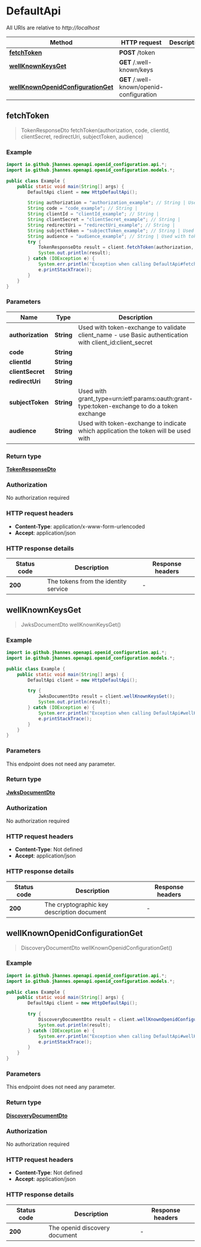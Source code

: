 # DefaultApi

All URIs are relative to *http://localhost*

Method | HTTP request | Description
------------- | ------------- | -------------
[**fetchToken**](DefaultApi.md#fetchToken) | **POST** /token | 
[**wellKnownKeysGet**](DefaultApi.md#wellKnownKeysGet) | **GET** /.well-known/keys | 
[**wellKnownOpenidConfigurationGet**](DefaultApi.md#wellKnownOpenidConfigurationGet) | **GET** /.well-known/openid-configuration | 



## fetchToken

> TokenResponseDto fetchToken(authorization, code, clientId, clientSecret, redirectUri, subjectToken, audience)



### Example

```java
import io.github.jhannes.openapi.openid_configuration.api.*;
import io.github.jhannes.openapi.openid_configuration.models.*;

public class Example {
    public static void main(String[] args) {
        DefaultApi client = new HttpDefaultApi();

        String authorization = "authorization_example"; // String | Used with token-exchange to validate client_name - use Basic authentication with client_id:client_secret
        String code = "code_example"; // String | 
        String clientId = "clientId_example"; // String | 
        String clientSecret = "clientSecret_example"; // String | 
        String redirectUri = "redirectUri_example"; // String | 
        String subjectToken = "subjectToken_example"; // String | Used with grant_type=urn:ietf:params:oauth:grant-type:token-exchange to do a token exchange
        String audience = "audience_example"; // String | Used with token-exchange to indicate which application the token will be used with
        try {
            TokenResponseDto result = client.fetchToken(authorization, code, clientId, clientSecret, redirectUri, subjectToken, audience);
            System.out.println(result);
        } catch (IOException e) {
            System.err.println("Exception when calling DefaultApi#fetchToken");
            e.printStackTrace();
        }
    }
}
```

### Parameters


Name | Type | Description  | Notes
------------- | ------------- | ------------- | -------------
 **authorization** | **String**| Used with token-exchange to validate client_name - use Basic authentication with client_id:client_secret | [optional]
 **code** | **String**|  | [optional]
 **clientId** | **String**|  | [optional]
 **clientSecret** | **String**|  | [optional]
 **redirectUri** | **String**|  | [optional]
 **subjectToken** | **String**| Used with grant_type&#x3D;urn:ietf:params:oauth:grant-type:token-exchange to do a token exchange | [optional]
 **audience** | **String**| Used with token-exchange to indicate which application the token will be used with | [optional]

### Return type

[**TokenResponseDto**](TokenResponseDto.md)

### Authorization

No authorization required

### HTTP request headers

- **Content-Type**: application/x-www-form-urlencoded
- **Accept**: application/json

### HTTP response details
| Status code | Description | Response headers |
|-------------|-------------|------------------|
| **200** | The tokens from the identity service |  -  |


## wellKnownKeysGet

> JwksDocumentDto wellKnownKeysGet()



### Example

```java
import io.github.jhannes.openapi.openid_configuration.api.*;
import io.github.jhannes.openapi.openid_configuration.models.*;

public class Example {
    public static void main(String[] args) {
        DefaultApi client = new HttpDefaultApi();

        try {
            JwksDocumentDto result = client.wellKnownKeysGet();
            System.out.println(result);
        } catch (IOException e) {
            System.err.println("Exception when calling DefaultApi#wellKnownKeysGet");
            e.printStackTrace();
        }
    }
}
```

### Parameters

This endpoint does not need any parameter.

### Return type

[**JwksDocumentDto**](JwksDocumentDto.md)

### Authorization

No authorization required

### HTTP request headers

- **Content-Type**: Not defined
- **Accept**: application/json

### HTTP response details
| Status code | Description | Response headers |
|-------------|-------------|------------------|
| **200** | The cryptographic key description document |  -  |


## wellKnownOpenidConfigurationGet

> DiscoveryDocumentDto wellKnownOpenidConfigurationGet()



### Example

```java
import io.github.jhannes.openapi.openid_configuration.api.*;
import io.github.jhannes.openapi.openid_configuration.models.*;

public class Example {
    public static void main(String[] args) {
        DefaultApi client = new HttpDefaultApi();

        try {
            DiscoveryDocumentDto result = client.wellKnownOpenidConfigurationGet();
            System.out.println(result);
        } catch (IOException e) {
            System.err.println("Exception when calling DefaultApi#wellKnownOpenidConfigurationGet");
            e.printStackTrace();
        }
    }
}
```

### Parameters

This endpoint does not need any parameter.

### Return type

[**DiscoveryDocumentDto**](DiscoveryDocumentDto.md)

### Authorization

No authorization required

### HTTP request headers

- **Content-Type**: Not defined
- **Accept**: application/json

### HTTP response details
| Status code | Description | Response headers |
|-------------|-------------|------------------|
| **200** | The openid discovery document |  -  |

